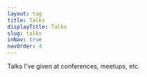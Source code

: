 ```yaml
---
layout: tag
title: Talks
displayTitle: Talks
slug: talks
inNav: true
navOrder: 4
---
```


Talks I've given at conferences, meetups, etc.
